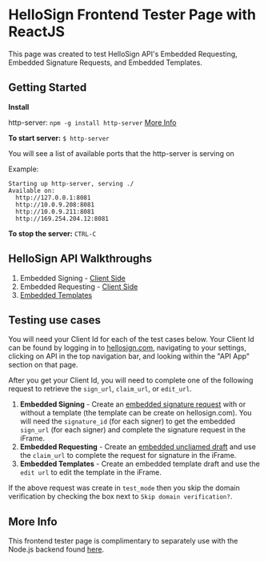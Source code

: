 # HelloSign Frontend Tester Page with ReactJS

This page was created to test HelloSign API's Embedded Requesting, Embedded Signature Requests, and Embedded Templates.

## Getting Started

**Install**

http-server: `npm -g install http-server` [More Info](https://www.npmjs.com/package/http-server)

**To start server:** `$ http-server`

You will see a list of available ports that the http-server is serving on

Example:

```
Starting up http-server, serving ./
Available on:
  http://127.0.0.1:8081
  http://10.0.9.208:8081
  http://10.0.9.211:8081
  http://169.254.204.12:8081
```

**To stop the server:** `CTRL-C`

## HelloSign API Walkthroughs

1. Embedded Signing - [Client Side](https://app.hellosign.com/api/embeddedSigningWalkthrough#EmbeddedSigningClientSide)
2. Embedded Requesting - [Client Side](https://app.hellosign.com/api/embeddedRequestingWalkthrough#EmbeddedRequestingClientSide)
3. [Embedded Templates](https://app.hellosign.com/api/embeddedTemplatesWalkthrough)

## Testing use cases

You will need your Client Id for each of the test cases below. Your Client Id can be found by logging in to [hellosign.com](https://app.hellosign.com/home/myAccount#api), navigating to your settings, clicking on API in the top navigation bar, and looking within the "API App" section on that page.

After you get your Client Id, you will need to complete one of the following request to retrieve the `sign_url`, `claim_url`, or `edit_url`.

1. **Embedded Signing** - Create an [embedded signature request](https://app.hellosign.com/api/embeddedSigningWalkthrough) with or without a template (the template can be create on hellosign.com). You will need the `signature_id` (for each signer) to get the embedded `sign_url` (for each signer) and complete the signature request in the iFrame.
2. **Embedded Requesting** - Create an [embedded uncliamed draft](https://app.hellosign.com/api/embeddedRequestingWalkthrough) and use the `claim_url` to complete the request for signature in the iFrame.
3. **Embedded Templates** - Create an embedded template draft and use the `edit url` to edit the template in the iFrame. 

If the above request was create in `test_mode` then you skip the domain verification by checking the box next to `Skip domain verification?`. 

## More Info
This frontend tester page is complimentary to separately use with the Node.js backend found [here](https://github.com/latoyazamill/hellosign-console-app).
